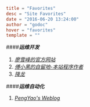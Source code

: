 ```toml
title = "Favorites"
desc = "Site Favorites"
date = "2016-06-20 13:24:00"
author = "godoc"
hover = "favorites"
template = ""
```

####__*运维开发*__
1. *[廖雪峰的官方网站](http://www.liaoxuefeng.com "python,javascripts,git")*
2. *[傅小黑的自留地-本站程序作者](http://fuxiaohei.me "pugo")*
3. *[降龙](http://xianglong.me "python")*

####__*运维自动化*__
1. *[PengYao's Weblog](http://pengyao.org/ "saltstack")*
